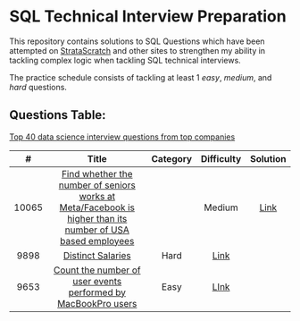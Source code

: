 # SQL Technical Interview Preparation
This repository contains solutions to SQL Questions which have been attempted on [StrataScratch](https://www.stratascratch.com) and other sites to strengthen my ability in tackling complex logic when tackling SQL technical interviews.

The practice schedule consists of tackling at least 1 *easy*, *medium*, and *hard* questions.

## Questions Table:

[Top 40 data science interview questions from top companies](https://www.stratascratch.com/blog/40-data-science-interview-questions-from-top-companies/)

|  #  | Title | Category | Difficulty | Solution |
|:---:|:-----:|:----------:|:--------:|:--------:|
|10065|[Find whether the number of seniors works at Meta/Facebook is higher than its number of USA based employees](https://platform.stratascratch.com/coding/10065-find-whether-the-number-of-seniors-works-at-facebook-is-higher-than-its-number-of-usa-based-employees?python=&code_type=1)||Medium|[Link](https://github.com/souyang/sql-interview/blob/main/sql/stratascratch/10065.sql)
|9898|[Distinct Salaries](https://platform.stratascratch.com/coding/9898-unique-salaries)|Hard|[Link](https://github.com/souyang/sql-interview/blob/main/sql/stratascratch/9898.sql)
|9653|[Count the number of user events performed by MacBookPro users](https://platform.stratascratch.com/coding/9653-count-the-number-of-user-events-performed-by-macbookpro-users)|Easy|[LInk](https://github.com/souyang/sql-interview/blob/main/sql/stratascratch/9653.sql)



